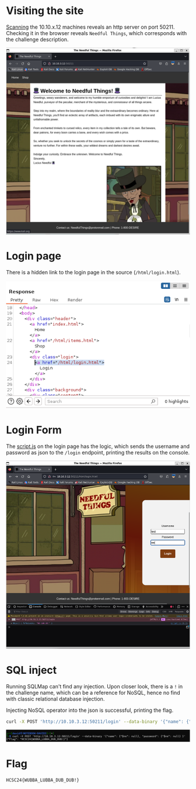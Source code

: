 # Visiting the site

[Scanning](../Scans/WRITEUP.md) the 10.10.x.12 machines reveals an http server on port 50211. Checking it in the browser reveals `Needful Things`, which corresponds with the challenge description.

![](screenshots/1.png)

# Login page

There is a hidden link to the login page in the source (`/html/login.html`).

![](screenshots/2.png)

# Login Form

The [script.js](workdir/www/script.js) on the login page has the logic, which sends the username and password as json to the `/login` endpoint, printing the results on the console.

![](screenshots/3.png)

# SQL inject

Running SQLMap can't find any injection. Upon closer look, there is a `!` in the challenge name, which can be a reference for NoSQL, hence no find with classic relational database injection.

Injecting NoSQL operator into the json is successful, printing the flag.

```bash
curl -X POST 'http://10.10.3.12:50211/login' --data-binary '{"name": {"$ne": null}, "password": {"$ne": null} }'

```

![](screenshots/4.png)


# Flag

`HCSC24{WUBBA_LUBBA_DUB_DUB!}`
